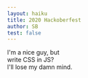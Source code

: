 ```yaml
---
layout: haiku
title: 2020 Hackoberfest
author: SB
test: false
---
```


I'm a nice guy, but <br>
write CSS in JS? <br>
I'll lose my damn mind. <br>
